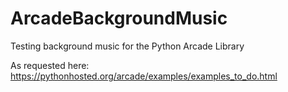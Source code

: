# ArcadeBackgroundMusic
Testing background music for the Python Arcade Library

As requested here:
https://pythonhosted.org/arcade/examples/examples_to_do.html
